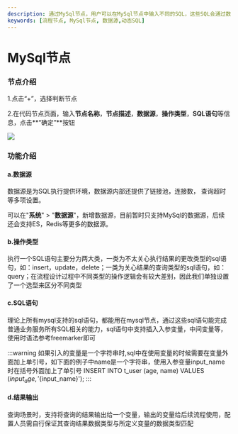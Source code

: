 ```yaml
---
description: 通过MySql节点，用户可以在MySql节点中输入不同的SQL，这些SQL会通过数据源直接在对应的数据源中执行，MySql节点让编排变得更加灵活。
keywords: [流程节点, MySql节点, 数据源,动态SQL]
---
```


# MySql节点



### 节点介绍
1.点击“+”，选择判断节点

2.在代码节点页面，输入**节点名称**，**节点描述**，**数据源**，**操作类型**，**SQL语句**等信息，点击**“确定”**按钮

![](/juggle/images/guide/user/nodes/add_mysql_node.png)

### 功能介绍

#### a.数据源
数据源是为SQL执行提供环境，数据源内部还提供了链接池，连接数， 查询超时等多项设置。

可以在"**系统**" > "**数据源**"，新增数据源，目前暂时只支持MySql的数据源，后续还会支持ES，Redis等更多的数据源。



#### b.操作类型

执行一个SQL语句主要分为两大类，一类为不太关心执行结果的更改类型的sql语句，如：insert，update，delete；一类为关心结果的查询类型的sql语句，如：query；在流程设计过程中不同类型的操作逻辑会有较大差别，因此我们单独设置了一个选型来区分不同类型




#### c.SQL语句

理论上所有mysql支持的sql语句，都能用在mysql节点，通过这些sql语句能完成普通业务服务所有SQL相关的能力，sql语句中支持插入入参变量，中间变量等，使用时语法参考freemarker即可

:::warning
如果引入的变量是一个字符串时,sql中在使用变量的时候需要在变量外面加上单引号，如下面的例子中name是一个字符串，使用入参变量input_name时在括号外面加上了单引号
INSERT INTO t_user (age, name) VALUES (${input_age}, '${input_name}');
:::

#### d.结果输出

查询场景时，支持将查询的结果输出给一个变量，输出的变量给后续流程使用，配置人员需自行保证其查询结果数据类型与所定义变量的数据类型匹配